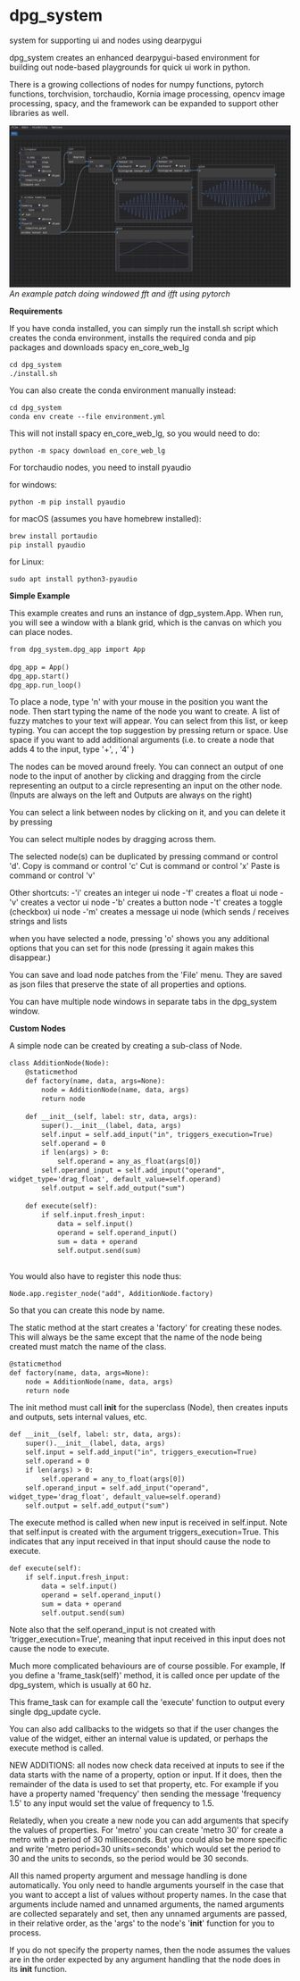 # dpg_system
system for supporting ui and nodes using dearpygui

dpg_system creates an enhanced dearpygui-based environment for building out node-based playgrounds for quick ui work in python. 

There is a growing collections of nodes for numpy functions, pytorch functions, torchvision, torchaudio, Kornia image processing, opencv image processing, spacy, and the framework can be expanded to support other libraries as well.

![](fft_sample_clip.jpg)
*An example patch doing windowed fft and ifft using pytorch*

__Requirements__

If you have conda installed, you can simply run the install.sh script which creates the conda environment, installs the required conda and pip packages and downloads spacy en_core_web_lg
```
cd dpg_system
./install.sh
```
You can also create the conda environment manually instead:
```
cd dpg_system
conda env create --file environment.yml
```
This will not install spacy en_core_web_lg, so you would need to do:
```
python -m spacy download en_core_web_lg
```

For torchaudio nodes, you need to install pyaudio

for windows:
```
python -m pip install pyaudio
```

for macOS (assumes you have homebrew installed):
```
brew install portaudio
pip install pyaudio
```

for Linux:
```
sudo apt install python3-pyaudio
```

__Simple Example__

This example creates and runs an instance of dgp_system.App. When run, you will see a window with a blank grid, which is the canvas on which you can place nodes. 

```
from dpg_system.dpg_app import App

dpg_app = App()
dpg_app.start()
dpg_app.run_loop()
```

To place a node, type 'n' with your mouse in the position you want the node.
Then start typing the name of the node you want to create. A list of fuzzy matches to your text will appear. You can select from this list, or keep typing.
You can accept the top suggestion by pressing return or space. Use space if you want to add additional arguments (i.e. to create a node that adds 4 to the input, type '+', <space>, '4' <return>)

The nodes can be moved around freely. You can connect an output of one node to the input of another by clicking and dragging from the circle representing an output to a circle representing an input on the other node.
(Inputs are always on the left and Outputs are always on the right)

You can select a link between nodes by clicking on it, and you can delete it by pressing <backspace>

You can select multiple nodes by dragging across them.

The selected node(s) can be duplicated by pressing command or control 'd'.
Copy is command or control 'c'
Cut is command or control 'x'
Paste is command or control 'v'

Other shortcuts:
-'i' creates an integer ui node 
-'f' creates a float ui node
-'v' creates a vector ui node
-'b' creates a button node
-'t' creates a toggle (checkbox) ui node
-'m' creates a message ui node (which sends / receives strings and lists

when you have selected a node, pressing 'o' shows you any additional options that you can set for this node (pressing it again makes this disappear.)

You can save and load node patches from the 'File' menu. They are saved as json files that preserve the state of all properties and options.

You can have multiple node windows in separate tabs in the dpg_system window.

__Custom Nodes__

A simple node can be created by creating a sub-class of Node.

```
class AdditionNode(Node):
    @staticmethod
    def factory(name, data, args=None):
        node = AdditionNode(name, data, args)
        return node

    def __init__(self, label: str, data, args):
        super().__init__(label, data, args)
        self.input = self.add_input("in", triggers_execution=True)
        self.operand = 0
        if len(args) > 0:
            self.operand = any_as_float(args[0])
        self.operand_input = self.add_input("operand", widget_type='drag_float', default_value=self.operand)
        self.output = self.add_output("sum")

    def execute(self):
        if self.input.fresh_input:
            data = self.input()
            operand = self.operand_input()
            sum = data + operand
            self.output.send(sum)
            
```

You would also have to register this node thus:

```
Node.app.register_node("add", AdditionNode.factory)
```
So that you can create this node by name.

The static method at the start creates a 'factory' for creating these nodes. This will always be the same except that the name of the node being created must match the name of the class.

```
@staticmethod
def factory(name, data, args=None):
    node = AdditionNode(name, data, args)
    return node
```

The init method must call __init__ for the superclass (Node), then creates inputs and outputs, sets internal values, etc.

```
def __init__(self, label: str, data, args):
    super().__init__(label, data, args)
    self.input = self.add_input("in", triggers_execution=True)
    self.operand = 0
    if len(args) > 0:
        self.operand = any_to_float(args[0])
    self.operand_input = self.add_input("operand", widget_type='drag_float', default_value=self.operand)
    self.output = self.add_output("sum")
```
    
The execute method is called when new input is received in self.input. Note that self.input is created with the argument triggers_execution=True. This indicates that any input received in that input should cause the node to execute.
    
    
```
def execute(self):
    if self.input.fresh_input:
        data = self.input()
        operand = self.operand_input()
        sum = data + operand
        self.output.send(sum)
```
    
Note also that the self.operand_input is not created with 'trigger_execution=True', meaning that input received in this input does not cause the node to execute.

Much more complicated behaviours are of course possible. For example, If you define a 'frame_task(self)' method, it is called once per update of the dpg_system, which is usually at 60 hz.

This frame_task can for example call the 'execute' function to output every single dpg_update cycle.

You can also add callbacks to the widgets so that if the user changes the value of the widget, either an internal value is updated, or perhaps the execute method is called.


NEW ADDITIONS: all nodes now check data received at inputs to see if the data starts with the name of a property, option or input. If it does, then the remainder of the data is used to set that property, etc. For example if you have a property named 'frequency' then sending the message 'frequency 1.5' to any input would set the value of frequency to 1.5.

Relatedly, when you create a new node you can add arguments that specify the values of properties. For 'metro' you can create 'metro 30' for create a metro with a period of 30 milliseconds. But you could also be more specific and write 'metro period=30 units=seconds' which would set the period to 30 and the units to seconds, so the period would be 30 seconds.

All this named property argument and message handling is done automatically. You only need to handle arguments yourself in the case that you want to accept a list of values without property names. In the case that arguments include named and unnamed arguments, the named arguments are collected separately and set, then any unnamed arguments are passed, in their relative order, as the 'args' to the node's '__init__' function for you to process.

If you do not specify the property names, then the node assumes the values are in the order expected by any argument handling that the node does in its __init__ function.


